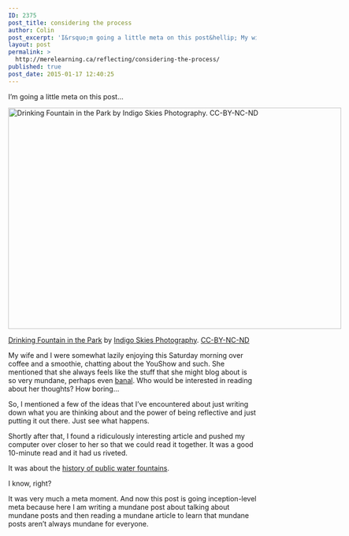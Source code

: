 ```yaml
---
ID: 2375
post_title: considering the process
author: Colin
post_excerpt: 'I&rsquo;m going a little meta on this post&hellip; My wife and I were somewhat lazily enjoying this Saturday morning over coffee and a smoothie, chatting about the YouShow and such. She mentioned that she always feels like the stuff that she might blog about is so very mundane, perhaps even banal. Who would be interested [&hellip;]'
layout: post
permalink: >
  http://merelearning.ca/reflecting/considering-the-process/
published: true
post_date: 2015-01-17 12:40:25
---
```

<p>I&#8217;m going a little meta on this post&#8230;</p>
<div id="attachment_58" style="width: 686px" class="wp-caption aligncenter"><a href="https://www.flickr.com/photos/indigoskies/6099692108/in/photolist-abzWrX-bkp4kP-en7oax-bWbut2-bbn9D6-jEyBVp-oir4S4-9ySDYH-dic2hD-jEA6f3-ai1vXj-pL7GK-iU6vdp-rhuTj-4TaRsr-7iFRg9-hPnzTW-7owc2K-7ZFRyt-dqusC4-5fzCRV-4KNgU-oLfCxd-53meVD-aau7sB-81hs7s-6bjRkz-5FexWD-42FPE-42FNM-bshNCE-8oZgux-febE1-4XiDyR-8meQvL-eEDMfc-6TYYLp-3EPqQh-kxyNWr-dTg9Bt-9kX6cB-btfQij-5h7Sp4-zgaPa-iL39fQ-btzip9-6f1Ppv-6f5YWu-nSqv6b-aE1WZH/"><img class="size-large wp-image-58" src="http://lab.merelearning.ca/wp-content/uploads/2015/01/Water-Fountain-CC-NC-ND-1024x680.jpg" alt="Drinking Fountain in the Park by Indigo Skies Photography. CC-BY-NC-ND" width="676" height="449" /></a><p class="wp-caption-text"><a href="https://www.flickr.com/photos/indigoskies/6099692108/in/photolist-abzWrX-bkp4kP-en7oax-bWbut2-bbn9D6-jEyBVp-oir4S4-9ySDYH-dic2hD-jEA6f3-ai1vXj-pL7GK-iU6vdp-rhuTj-4TaRsr-7iFRg9-hPnzTW-7owc2K-7ZFRyt-dqusC4-5fzCRV-4KNgU-oLfCxd-53meVD-aau7sB-81hs7s-6bjRkz-5FexWD-42FPE-42FNM-bshNCE-8oZgux-febE1-4XiDyR-8meQvL-eEDMfc-6TYYLp-3EPqQh-kxyNWr-dTg9Bt-9kX6cB-btfQij-5h7Sp4-zgaPa-iL39fQ-btzip9-6f1Ppv-6f5YWu-nSqv6b-aE1WZH/" >Drinking Fountain in the Park</a> by <a href="https://www.flickr.com/photos/indigoskies/" >Indigo Skies Photography</a>. <a href="https://creativecommons.org/licenses/by-nc-nd/2.0/" >CC-BY-NC-ND</a></p></div>
<p>My wife and I were somewhat lazily enjoying this Saturday morning over coffee and a smoothie, chatting about the YouShow and such. She mentioned that she always feels like the stuff that she might blog about is so very mundane, perhaps even <a href="http://mrsslatersparrot.trubox.ca/2015/01/15/life-lurches-on/" >banal</a>. Who would be interested in reading about her thoughts? How boring&#8230;</p>
<p>So, I mentioned a few of the ideas that I&#8217;ve encountered about just writing down what you are thinking about and the power of being reflective and just putting it out there. Just see what happens.</p>
<p>Shortly after that, I found a ridiculously interesting article and pushed my computer over closer to her so that we could read it together. It was a good 10-minute read and it had us riveted.</p>
<p>It was about the <a href="http://www.huffingtonpost.com/2015/01/14/history-of-water-fountains_n_6357064.html" >history of public water fountains</a>.</p>
<p>I know, right?</p>
<p>It was very much a meta moment. And now this post is going inception-level meta because here I am writing a mundane post about talking about mundane posts and then reading a mundane article to learn that mundane posts aren&#8217;t always mundane for everyone.</p>
<div id="themify_builder_content-57" data-postid="57" class="themify_builder_content themify_builder_content-57 themify_builder themify_builder_front">
	</div>
<!-- /themify_builder_content -->